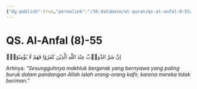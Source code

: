 ```yaml
---
{"dg-publish":true,"permalink":"/30-database/al-quran/qs-al-anfal-8-55/"}
---
```



# QS. Al-Anfal (8)-55
اِنَّ شَرَّ الدَّوَاۤبِّ عِنْدَ اللّٰهِ الَّذِيْنَ كَفَرُوْا فَهُمْ لَا يُؤْمِنُوْنَۖ 

Artinya: *"Sesungguhnya makhluk bergerak yang bernyawa yang paling buruk dalam pandangan Allah ialah orang-orang kafir, karena mereka tidak beriman."*
